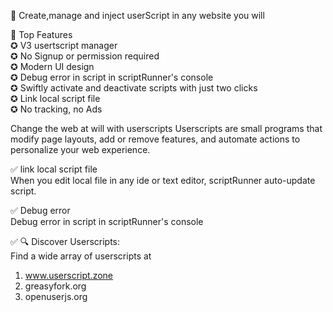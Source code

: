📢 Create,manage and inject userScript in any website you will

🔔 Top Features\
✪ V3 usertscript manager\
✪ No Signup or permission required\
✪ Modern UI design\
✪ Debug error in script in scriptRunner's console\
✪ Swiftly activate and deactivate scripts with just two clicks\
✪ Link local script file\
✪ No tracking, no Ads

Change the web at will with userscripts
Userscripts are small programs that modify page layouts, add or remove features, and automate actions to personalize your web experience.

✅ link local script file\
When you edit local file in any ide or text editor, scriptRunner auto-update script.

✅ Debug error\
Debug error in script in scriptRunner's console

✅ 🔍 Discover Userscripts:\
Find a wide array of userscripts at

1. www.userscript.zone
2. greasyfork.org
3. openuserjs.org
